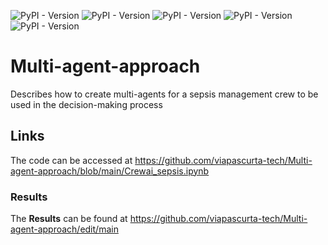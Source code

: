 ![PyPI - Version](https://img.shields.io/badge/Pyhton-v3.11.10-blue)
![PyPI - Version](https://img.shields.io/badge/chromadb-v0.5.23-brown)
![PyPI - Version](https://img.shields.io/badge/llama%20index-v0.12.5-blue)
![PyPI - Version](https://img.shields.io/badge/OpenAI-1.57.1-%23000055)
![PyPI - Version](https://img.shields.io/badge/OpenAI_model-gpt_3.5_turbo-%23000055)

# Multi-agent-approach
Describes how to create multi-agents for a sepsis management crew to be used in the decision-making process 
## Links
The code can be accessed at https://github.com/viapascurta-tech/Multi-agent-approach/blob/main/Crewai_sepsis.ipynb
### Results 
The **Results** can be found at https://github.com/viapascurta-tech/Multi-agent-approach/edit/main
